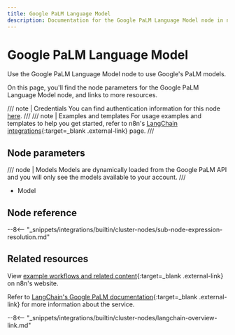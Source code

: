 ```yaml
---
title: Google PaLM Language Model
description: Documentation for the Google PaLM Language Model node in n8n, a workflow automation platform. Includes details of operations and configuration, and links to examples and credentials information.
---
```


# Google PaLM Language Model

Use the Google PaLM Language Model node to use Google's PaLM models.

On this page, you'll find the node parameters for the Google PaLM Language Model node, and links to more resources.

/// note | Credentials
You can find authentication information for this node [here](/integrations/builtin/credentials/google/googlepalm/).
///
/// note | Examples and templates
For usage examples and templates to help you get started, refer to n8n's [LangChain integrations](https://n8n.io/integrations/google-palm-language-model/){:target=_blank .external-link} page.
///	
## Node parameters

///  node  | Models
Models are dynamically loaded from the Google PaLM API and you will only see the models available to your account.
///
* Model

## Node reference

--8<-- "_snippets/integrations/builtin/cluster-nodes/sub-node-expression-resolution.md"

## Related resources

View [example workflows and related content](https://n8n.io/integrations/google-palm-language-model/){:target=_blank .external-link} on n8n's website.

Refer to [LangChain's Google PaLM documentation](https://js.langchain.com/docs/modules/model_io/models/llms/integrations/google_palm){:target=_blank .external-link} for more information about the service.

--8<-- "_snippets/integrations/builtin/cluster-nodes/langchain-overview-link.md"
